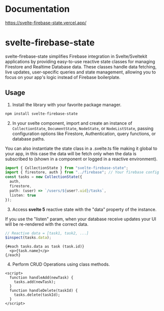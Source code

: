 # Documentation

https://svelte-firebase-state.vercel.app/

# svelte-firebase-state

svelte-firebase-state simplifies Firebase integration in Svelte/Sveltekit applications by providing easy-to-use reactive state classes for managing Firestore and Realtime Database data. These classes handle data fetching, live updates, user-specific queries and state management, allowing you to focus on your app's logic instead of Firebase boilerplate.

## Usage

1. Install the library with your favorite package manager.

```bash
npm install svelte-firebase-state
```

2. In your svelte component, import and create an instance of `CollectionState`, `DocumentState`, `NodeState`, or `NodeListState`, passing configuration options like Firestore, Authentication, query functions, or database paths.

You can also instantiate the state class in a .svelte.ts file making it global to your app, in this case the data will be fetch only when the data is subscribed to (shown in a component or logged in a reactive environment).

```typescript
import { CollectionState } from "svelte-firebase-state";
import { firestore, auth } from "../firebase"; // Your firebase config file
const tasks = new CollectionState({
  auth,
  firestore,
  path: (user) => `/users/${user?.uid}/tasks`,
  listen: true
});
```

3. Access **svelte 5** reactive state with the "data" property of the instance.

If you use the "listen" param, when your database receive updates your UI will be re-rendered with the correct data.

```typescript
// Reactive data = [task1, task2, ...]
$inspect(tasks.data);
```

```svelte
{#each tasks.data as task (task.id)}
  <p>{task.name}</p>
{/each}
```

4. Perform CRUD Operations using class methods.

```svelte
<script>
  function handleAdd(newTask) {
    tasks.add(newTask);
  }
  function handleDelete(taskId) {
    tasks.delete(taskId);
  }
</script>
```
